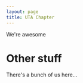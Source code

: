 ```yaml
---
layout: page
title: UTA Chapter
---
```


We're awesome

# Other stuff

There's a bunch of us here...
